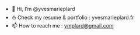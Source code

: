 - 👋 Hi, I’m @yvesmarieplard
- ⛵ Check my resume & portfolio : yvesmarieplard.fr
- 📫 How to reach me : ymplard@gmail.com

<!---
yvesmarieplard/yvesmarieplard is a ✨ special ✨ repository because its `README.md` (this file) appears on your GitHub profile.
You can click the Preview link to take a look at your changes.
--->
